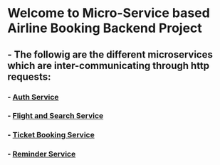 # Welcome to Micro-Service based Airline Booking Backend Project

## - The followig are the different microservices which are inter-communicating through http requests:

  ### - [Auth Service](https://github.com/debjyoti-m28/Auth_Service)
  ### - [Flight and Search Service](https://github.com/debjyoti-m28/FlightsAndSearchService)
  ### - [Ticket Booking Service](https://github.com/debjyoti-m28/AirlineTicketBookingService)
  ### - [Reminder Service]()

